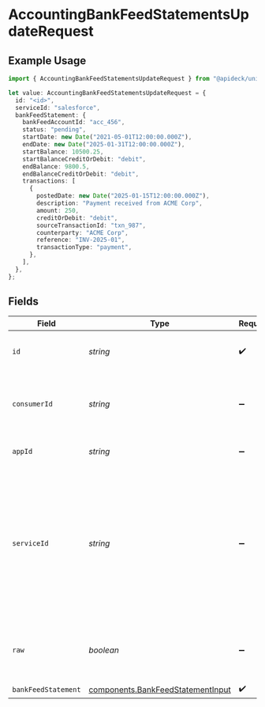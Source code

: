 # AccountingBankFeedStatementsUpdateRequest

## Example Usage

```typescript
import { AccountingBankFeedStatementsUpdateRequest } from "@apideck/unify/models/operations";

let value: AccountingBankFeedStatementsUpdateRequest = {
  id: "<id>",
  serviceId: "salesforce",
  bankFeedStatement: {
    bankFeedAccountId: "acc_456",
    status: "pending",
    startDate: new Date("2021-05-01T12:00:00.000Z"),
    endDate: new Date("2025-01-31T12:00:00.000Z"),
    startBalance: 10500.25,
    startBalanceCreditOrDebit: "debit",
    endBalance: 9800.5,
    endBalanceCreditOrDebit: "debit",
    transactions: [
      {
        postedDate: new Date("2025-01-15T12:00:00.000Z"),
        description: "Payment received from ACME Corp",
        amount: 250,
        creditOrDebit: "debit",
        sourceTransactionId: "txn_987",
        counterparty: "ACME Corp",
        reference: "INV-2025-01",
        transactionType: "payment",
      },
    ],
  },
};
```

## Fields

| Field                                                                                                                                         | Type                                                                                                                                          | Required                                                                                                                                      | Description                                                                                                                                   | Example                                                                                                                                       |
| --------------------------------------------------------------------------------------------------------------------------------------------- | --------------------------------------------------------------------------------------------------------------------------------------------- | --------------------------------------------------------------------------------------------------------------------------------------------- | --------------------------------------------------------------------------------------------------------------------------------------------- | --------------------------------------------------------------------------------------------------------------------------------------------- |
| `id`                                                                                                                                          | *string*                                                                                                                                      | :heavy_check_mark:                                                                                                                            | ID of the record you are acting upon.                                                                                                         |                                                                                                                                               |
| `consumerId`                                                                                                                                  | *string*                                                                                                                                      | :heavy_minus_sign:                                                                                                                            | ID of the consumer which you want to get or push data from                                                                                    | test-consumer                                                                                                                                 |
| `appId`                                                                                                                                       | *string*                                                                                                                                      | :heavy_minus_sign:                                                                                                                            | The ID of your Unify application                                                                                                              | dSBdXd2H6Mqwfg0atXHXYcysLJE9qyn1VwBtXHX                                                                                                       |
| `serviceId`                                                                                                                                   | *string*                                                                                                                                      | :heavy_minus_sign:                                                                                                                            | Provide the service id you want to call (e.g., pipedrive). Only needed when a consumer has activated multiple integrations for a Unified API. | salesforce                                                                                                                                    |
| `raw`                                                                                                                                         | *boolean*                                                                                                                                     | :heavy_minus_sign:                                                                                                                            | Include raw response. Mostly used for debugging purposes                                                                                      |                                                                                                                                               |
| `bankFeedStatement`                                                                                                                           | [components.BankFeedStatementInput](../../models/components/bankfeedstatementinput.md)                                                        | :heavy_check_mark:                                                                                                                            | N/A                                                                                                                                           |                                                                                                                                               |